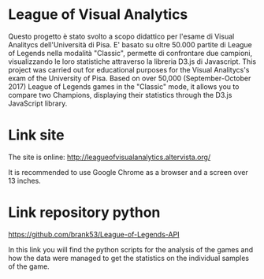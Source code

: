 # League of Visual Analytics

Questo progetto è stato svolto a scopo didattico per l'esame di Visual Analitycs dell'Università di Pisa. E' basato su oltre 50.000 partite di League of Legends nella modalità "Classic", permette di confrontare due campioni, visualizzando le loro statistiche attraverso la libreria D3.js di Javascript.
This project was carried out for educational purposes for the  Visual Analitycs's exam of the University of Pisa. Based on over 50,000 (September-October 2017) League of Legends games in the "Classic" mode, it allows you to compare two Champions, displaying their statistics through the D3.js JavaScript library.

# Link site
The site is online: http://leagueofvisualanalytics.altervista.org/

It is recommended to use Google Chrome as a browser and a screen over 13 inches.

# Link repository python
https://github.com/brank53/League-of-Legends-API

In this link you will find the python scripts for the analysis of the games and how the data were managed to get the statistics on the individual samples of the game.
